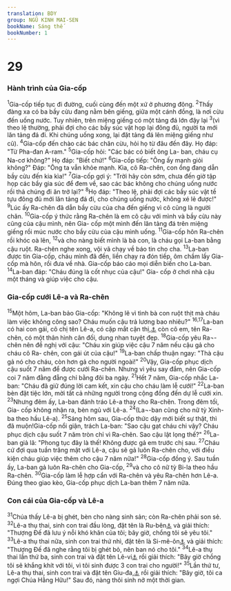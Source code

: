 ```yaml
---
translation: BDY
group: NGŨ KINH MAI-SEN
bookName: Sáng thế 
bookNumber: 1
---
```


<div class="title"><h1>29</h1><h3>Hành trình của Gia-cốp</h3></div>
<span class="verse sa_29_1"><sup>1</sup>Gia-cốp tiếp tục đi đường, cuối cùng đến một xứ ở phương đông. </span>
<span class="verse sa_29_2"><sup>2</sup>Thấy đàng xa có ba bầy cừu đang nằm bên giếng, giữa một cánh đồng, là nơi cừu đến uống nước. Tuy nhiên, trên miệng giếng có một tảng đá lớn đậy lại </span>
<span class="verse sa_29_3"><sup>3</sup>(vì theo lệ thường, phải đợi cho các bầy súc vật họp lại đông đủ, người ta mới lăn tảng đá đi. Khi chúng uống xong, lại đặt tảng đá lên miệng giếng như cũ). </span>
<span class="verse sa_29_4"><sup>4</sup>Gia-cốp đến chào các bác chăn cừu, hỏi họ từ đâu đến đây. Họ đáp: &#34;Từ Pha-đan A-ram.&#34;</span>
<span class="verse sa_29_5"><sup>5</sup>Gia-cốp hỏi: &#34;Các bác có biết ông La- ban, cháu cụ Na-cơ không?&#34; Họ đáp: &#34;Biết chứ!&#34; </span>
<span class="verse sa_29_6"><sup>6</sup>Gia-cốp tiếp: &#34;Ông ấy mạnh giỏi không?&#34; Đáp: &#34;Ông ta vẫn khỏe mạnh. Kìa, cô Ra-chên, con ổng đang dẫn bầy cừu đến kia kìa!&#34;</span>
<span class="verse sa_29_7"><sup>7</sup>Gia-cốp gợi ý: &#34;Trời hãy còn sớm, chưa đến giờ tập họp các bầy gia súc để đem về, sao các bác không cho chúng uống nước rồi thả chúng đi ăn trở lại?&#34;</span>
<span class="verse sa_29_8"><sup>8</sup>Họ đáp: &#34;Theo lệ, phải đợi các bầy súc vật tề tựu đông đủ mới lăn tảng đá đi, cho chúng uống nước, không xé lẻ được!&#34; </span>
<span class="verse sa_29_9"><sup>9</sup>Lúc ấy Ra-chên đã dẫn bầy cừu của cha đến giếng vì cô cũng là người chăn. </span>
<span class="verse sa_29_10"><sup>10</sup>Gia-cốp ý thức rằng Ra-chên là em cô cậu với mình và bầy cừu này cũng của cậu mình, nên Gia- cốp một mình đến lăn tảng đá trên miệng giếng rồi múc nước cho bầy cừu của cậu mình uống. </span>
<span class="verse sa_29_11"><sup>11</sup>Gia-cốp hôn Ra-chên rồi khóc oà lên, </span>
<span class="verse sa_29_12"><sup>12</sup>và cho nàng biết mình là bà con, là cháu gọi La-ban bằng cậu ruột. Ra-chên nghe xong, vội vã chạy về báo tin cho cha.</span>
<span class="verse sa_29_13"><sup>13</sup>La-ban được tin Gia-cốp, cháu mình đã đến, liền chạy ra đón tiếp, ôm chầm lấy Gia-cốp mà hôn, rồi đưa về nhà. Gia-cốp báo cáo mọi diễn biến cho La-ban. </span>
<span class="verse sa_29_14"><sup>14</sup>La-ban đáp: &#34;Cháu đúng là cốt nhục của cậu!&#34; Gia- cốp ở chơi nhà cậu một tháng và giúp việc cho cậu.</span>
<div class="title"><h3>Gia-cốp cưới Lê-a và Ra-chên</h3></div>
<span class="verse sa_29_15"><sup>15</sup>Một hôm, La-ban bảo Gia-cốp: &#34;Không lẽ vì tình bà con ruột thịt mà cháu làm việc không công sao? Cháu muốn cậu trả lương bao nhiêu?&#34; </span>
<span class="verse sa_29_16 sa_29_17"><sup>16,17</sup>La-ban có hai con gái, cô chị tên Lê-a, có cặp mắt cận thị,<a href="#" data-toggle="tooltip" data-placement="bottom" title="Nt yếu">⚓</a> còn cô em, tên Ra-chên, có một thân hình cân đối, dung nhan tuyệt đẹp. </span>
<span class="verse sa_29_18"><sup>18</sup>Gia-cốp yêu Ra¬-chên nên đề nghị với cậu: &#34;Cháu xin giúp việc cậu 7 năm nếu cậu gả cho cháu cô Ra- chên, con gái út của cậu!&#34;</span>
<span class="verse sa_29_19"><sup>19</sup>La-ban chấp thuận ngay: &#34;Thà cậu gả nó cho cháu, còn hơn gả cho người ngoài!&#34;</span>
<span class="verse sa_29_20"><sup>20</sup>Vậy, Gia-cốp phục dịch cậu suốt 7 năm để được cưới Ra-chên. Nhưng vì yêu say đắm, nên Gia-cốp coi 7 năm đằng đẵng chỉ bằng đôi ba ngày. </span>
<span class="verse sa_29_21"><sup>21</sup>Hết 7 năm, Gia-cốp nhắc La-ban: &#34;Cháu đã giữ đúng lời cam kết, xin cậu cho cháu làm lễ cưới!&#34;</span>
<span class="verse sa_29_22"><sup>22</sup>La-ban bèn đặt tiệc lớn, mời tất cả những người trong cộng đồng đến dự lễ cưới xin. </span>
<span class="verse sa_29_23"><sup>23</sup>Nhưng đêm ấy, La-ban đánh tráo Lê-a thay cho Ra-chên. Trong đêm tối, Gia- cốp không nhận ra, bèn ngủ với Lê-a. </span>
<span class="verse sa_29_24"><sup>24</sup>(La¬-ban cũng cho nữ tỳ Xinh-ba theo hầu Lê-a). </span>
<span class="verse sa_29_25"><sup>25</sup>Sáng hôm sau, Gia-cốp thức dậy mới biết sự thật, thì đã muộn!Gia-cốp nổi giận, trách La-ban: &#34;Sao cậu gạt cháu chi vậy? Cháu phục dịch cậu suốt 7 năm tròn chỉ vì Ra-chên. Sao cậu lật lọng thế?&#34;</span>
<span class="verse sa_29_26"><sup>26</sup>La-ban giả lã: &#34;Phong tục đây là thế! Không được gả em trước chị sau. </span>
<span class="verse sa_29_27"><sup>27</sup>Cháu cứ đợi qua tuần trăng mật với Lê-a, cậu sẽ gả luôn Ra-chên cho, với điều kiện cháu giúp việc thêm cho cậu 7 năm nữa!&#34;</span>
<span class="verse sa_29_28"><sup>28</sup>Gia-cốp đồng ý. Sau tuần ấy, La-ban gả luôn Ra-chên cho Gia-cốp, </span>
<span class="verse sa_29_29"><sup>29</sup>và cho cô nữ tỳ Bi-la theo hầu Ra-chên. </span>
<span class="verse sa_29_30"><sup>30</sup>Gia-cốp làm lễ hợp cẩn với Ra-chên và yêu Ra-chên hơn Lê-a. Đúng theo giao kèo, Gia-cốp phục dịch La-ban thêm 7 năm nữa.</span>
<div class="title"><h3>Con cái của Gia-cốp và Lê-a</h3></div>
<span class="verse sa_29_31"><sup>31</sup>Chúa thấy Lê-a bị ghét, bèn cho nàng sinh sản; còn Ra-chên phải son sẻ. </span>
<span class="verse sa_29_32"><sup>32</sup>Lê-a thụ thai, sinh con trai đầu lòng, đặt tên là Ru-bên<a href="#" data-toggle="tooltip" data-placement="bottom" title="Thượng Đế để ý nỗi niềm tôi">⚓</a> và giải thích: &#34;Thượng Đế đã lưu ý nỗi khó khăn của tôi; bây giờ, chồng tôi sẽ yêu tôi.&#34; </span>
<span class="verse sa_29_33"><sup>33</sup>Lê-a thụ thai nữa, sinh con trai thứ nhì, đặt tên là Si-mê-ôn<a href="#" data-toggle="tooltip" data-placement="bottom" title="Thượng Đế nghe">⚓</a> và giải thích: &#34;Thượng Đế đã nghe rằng tôi bị ghét bỏ, nên ban nó cho tôi.&#34; </span>
<span class="verse sa_29_34"><sup>34</sup>Lê-a thụ thai lần thứ ba, sinh con trai và đặt tên Lê-vi<a href="#" data-toggle="tooltip" data-placement="bottom" title="khắng khít">⚓</a> rồi giải thích: &#34;Bây giờ chồng tôi sẽ khắng khít với tôi, vì tôi sinh được 3 con trai cho người!&#34; </span>
<span class="verse sa_29_35"><sup>35</sup>Lần thứ tư, Lê-a thụ thai, sinh con trai và đặt tên Giu-đa,<a href="#" data-toggle="tooltip" data-placement="bottom" title="ca ngợi">⚓</a> rồi giải thích: &#34;Bây giờ, tôi ca ngợi Chúa Hằng Hữu!&#34; Sau đó, nàng thôi sinh nở một thời gian.</span>
